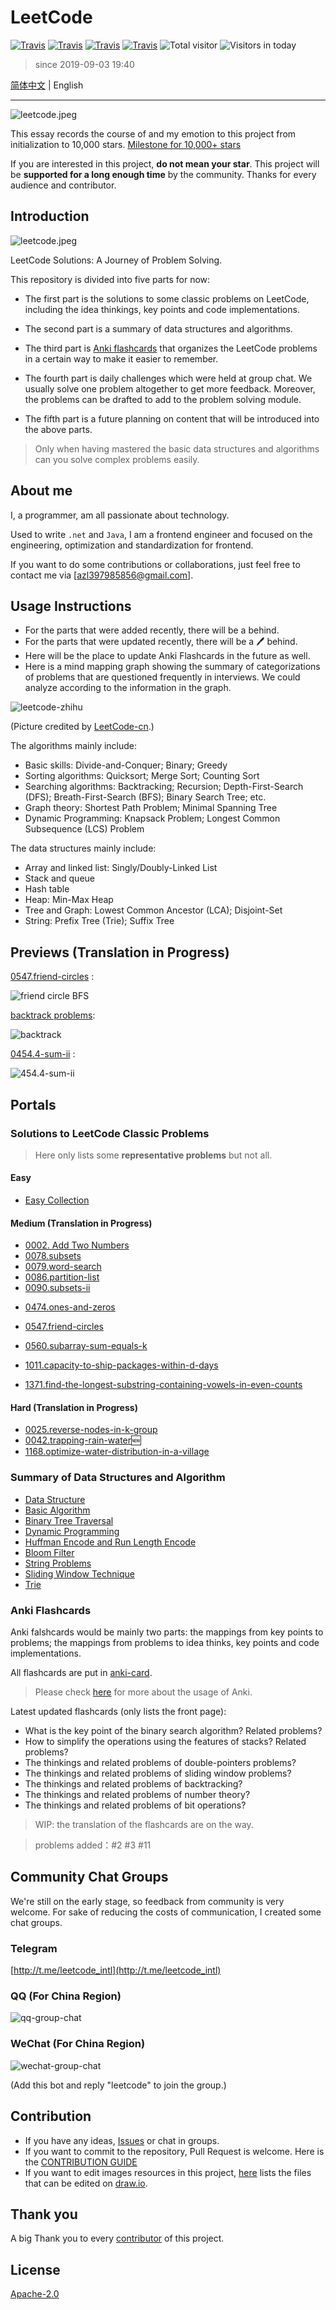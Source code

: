 # LeetCode

[![Travis](https://img.shields.io/badge/language-C++-green.svg)]()
[![Travis](https://img.shields.io/badge/language-JavaScript-yellow.svg)]()
[![Travis](https://img.shields.io/badge/language-Python-red.svg)]()
[![Travis](https://img.shields.io/badge/language-Java-blue.svg)]()
![Total visitor](https://visitor-count-badge.herokuapp.com/total.svg?repo_id=azl397985856.leetcode.en)
![Visitors in today](https://visitor-count-badge.herokuapp.com/today.svg?repo_id=azl397985856.leetcode.en)

> since 2019-09-03 19:40

[简体中文](./README.md) | English

---

![leetcode.jpeg](https://tva1.sinaimg.cn/large/007S8ZIlly1ghltwf4xivj30dw0780sm.jpg)

This essay records the course of and my emotion to this project from initialization to 10,000 stars.
[Milestone for 10,000+ stars](./thanksGiving.md)

If you are interested in this project, **do not mean your star**. This project will be **supported for a long enough time** by the community. Thanks for every audience and contributor.

## Introduction

![leetcode.jpeg](https://tva1.sinaimg.cn/large/007S8ZIlly1ghltwf4xivj30dw0780sm.jpg)

LeetCode Solutions: A Journey of Problem Solving.

This repository is divided into five parts for now:

- The first part is the solutions to some classic problems on LeetCode, including the idea thinkings, key points and code implementations.

- The second part is a summary of data structures and algorithms.

- The third part is [Anki flashcards](https://apps.ankiweb.net) that organizes the LeetCode problems in a certain way to make it easier to remember.

- The fourth part is daily challenges which were held at group chat. We usually solve one problem altogether to get more feedback. Moreover, the problems can be drafted to add to the problem solving module.

- The fifth part is a future planning on content that will be introduced into the above parts.

> Only when having mastered the basic data structures and algorithms can you solve complex problems easily.

## About me

I, a programmer, am all passionate about technology.

Used to write `.net` and `Java`, I am a frontend engineer and focused on the engineering, optimization and standardization for frontend.

If you want to do some contributions or collaborations, just feel free to contact me via [azl397985856@gmail.com].

## Usage Instructions

- For the parts that were added recently, there will be a behind.
- For the parts that were updated recently, there will be a 🖊 behind.
- Here will be the place to update Anki Flashcards in the future as well.
- Here is a mind mapping graph showing the summary of categorizations of problems that are questioned frequently in interviews. We could analyze according to the information in the graph.

![leetcode-zhihu](https://tva1.sinaimg.cn/large/007S8ZIlly1ghltwgi53bj30k00jx0te.jpg)

(Picture credited by [LeetCode-cn](https://www.zhihu.com/question/24964987/answer/586425979).)

The algorithms mainly include:

- Basic skills: Divide-and-Conquer; Binary; Greedy
- Sorting algorithms: Quicksort; Merge Sort; Counting Sort
- Searching algorithms: Backtracking; Recursion; Depth-First-Search (DFS); Breath-First-Search (BFS); Binary Search Tree; etc.
- Graph theory: Shortest Path Problem; Minimal Spanning Tree
- Dynamic Programming: Knapsack Problem; Longest Common Subsequence (LCS) Problem

The data structures mainly include:

- Array and linked list: Singly/Doubly-Linked List
- Stack and queue
- Hash table
- Heap: Min-Max Heap
- Tree and Graph: Lowest Common Ancestor (LCA); Disjoint-Set
- String: Prefix Tree (Trie); Suffix Tree

## Previews (Translation in Progress)

[0547.friend-circles](./problems/547.friend-circles-en.md) :

![friend circle BFS](https://tva1.sinaimg.cn/large/007S8ZIlly1ghltwh1getj30u0140tdc.jpg)

[backtrack problems](./problems/90.subsets-ii-en.md):

![backtrack](https://tva1.sinaimg.cn/large/007S8ZIlly1ghltwhwowgj30n20nptas.jpg)

[0454.4-sum-ii](./problems/454.4-sum-ii.en.md) :

![454.4-sum-ii](https://tva1.sinaimg.cn/large/007S8ZIlly1ghltwivf65j30le0deab3.jpg)

## Portals

### Solutions to LeetCode Classic Problems

> Here only lists some **representative problems** but not all.

#### Easy 

- [Easy Collection](https://github.com/azl397985856/leetcode/blob/master/collections/easy.en.md)

#### Medium (Translation in Progress)

- [0002. Add Two Numbers](./problems/2.add-two-numbers.en.md)
- [0078.subsets](./problems/78.subsets-en.md)
- [0079.word-search](./problems/79.word-search-en.md)
- [0086.partition-list](./problems/86.partition-list.md)
- [0090.subsets-ii](./problems/90.subsets-ii-en.md)

* [0474.ones-and-zeros](./problems/474.ones-and-zeros-en.md)

* [0547.friend-circles](./problems/547.friend-circles-en.md)
* [0560.subarray-sum-equals-k](./problems/560.subarray-sum-equals-k.en.md)

* [1011.capacity-to-ship-packages-within-d-days](./problems/1011.capacity-to-ship-packages-within-d-days-en.md)

* [1371.find-the-longest-substring-containing-vowels-in-even-counts](./problems/1371.find-the-longest-substring-containing-vowels-in-even-counts.en.md)

#### Hard (Translation in Progress)

- [0025.reverse-nodes-in-k-group](./problems/25.reverse-nodes-in-k-groups-en.md)
- [0042.trapping-rain-water](./problems/42.trapping-rain-water.en.md)🆕
- [1168.optimize-water-distribution-in-a-village](./problems/1168.optimize-water-distribution-in-a-village-en.md)

### Summary of Data Structures and Algorithm

- [Data Structure](./thinkings/basic-data-structure-en.md)
- [Basic Algorithm](./thinkings/basic-algorithm-en.md)
- [Binary Tree Traversal](./thinkings/binary-tree-traversal.en.md)
- [Dynamic Programming](./thinkings/dynamic-programming-en.md)
- [Huffman Encode and Run Length Encode](./thinkings/run-length-encode-and-huffman-encode-en.md)
- [Bloom Filter](./thinkings/bloom-filter-en.md)
- [String Problems](./thinkings/string-problems-en.md)
- [Sliding Window Technique](./thinkings/slide-window.en.md)
- [Trie](./thinkings/trie.en.md)

### Anki Flashcards

Anki falshcards would be mainly two parts: the mappings from key points to problems; the mappings from problems to idea thinks, key points and code implementations.

All flashcards are put in [anki-card](./assets/anki/leetcode.apkg).

> Please check [here](https://apps.ankiweb.net/) for more about the usage of Anki.

Latest updated flashcards (only lists the front page):

- What is the key point of the binary search algorithm? Related problems?
- How to simplify the operations using the features of stacks? Related problems?
- The thinkings and related problems of double-pointers problems?
- The thinkings and related problems of sliding window problems?
- The thinkings and related problems of backtracking?
- The thinkings and related problems of number theory?
- The thinkings and related problems of bit operations?

> WIP: the translation of the flashcards are on the way.

> problems added：#2 #3 #11

## Community Chat Groups

We're still on the early stage, so feedback from community is very welcome. For sake of reducing the costs of communication, I created some chat groups.

### Telegram

[http://t.me/leetcode_intl](http://t.me/leetcode_intl)

### QQ (For China Region)

![qq-group-chat](https://tva1.sinaimg.cn/large/007S8ZIlly1ghltwje9plj3060060wel.jpg)

### WeChat (For China Region)

![wechat-group-chat](https://tva1.sinaimg.cn/large/007S8ZIlly1ghltwjrk6ij30e80e875j.jpg)

(Add this bot and reply "leetcode" to join the group.)

## Contribution

- If you have any ideas, [Issues](https://github.com/azl397985856/leetcode/issues) or chat in groups.
- If you want to commit to the repository, Pull Request is welcome. Here is the [CONTRIBUTION GUIDE](./CONTRIBUTING.en.md)
- If you want to edit images resources in this project, [here](./assets/drawio/) lists the files that can be edited on [draw.io](https://www.draw.io/).

## Thank you

A big Thank you to every [contributor](https://github.com/azl397985856/leetcode/graphs/contributors) of this project.

## License

[Apache-2.0](./LICENSE.txt)
